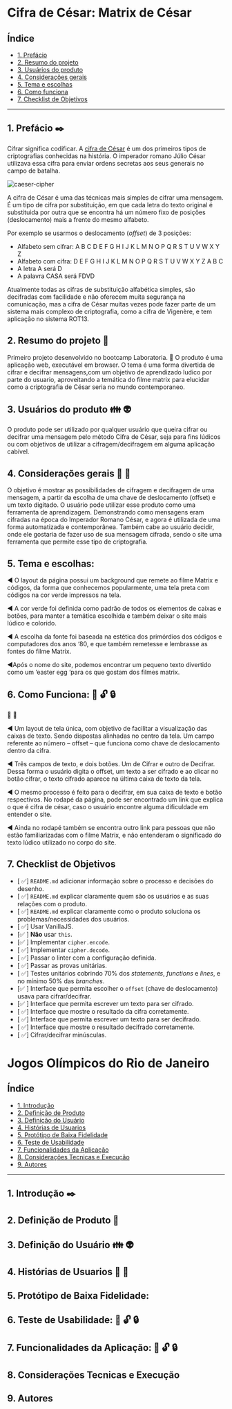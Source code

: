 # Cifra de César: Matrix de César

## Índice

* [1. Prefácio](#1-prefácio)
* [2. Resumo do projeto](#2-resumo-do-projeto)
* [3. Usuários do produto](#3-usuários-do-produto)
* [4. Considerações gerais](#4-considerações-gerais)
* [5. Tema e escolhas](#5-tema-e-escolhas)
* [6. Como funciona](#6-como-funciona)
* [7. Checklist de Objetivos](#7-checklist-de-objetivos)

***

## 1. Prefácio :black_nib:

Cifrar significa codificar. A [cifra de
César](https://pt.wikipedia.org/wiki/Cifra_de_C%C3%A9sar) é um dos primeiros
tipos de criptografias conhecidas na história. O imperador romano Júlio César
utilizava essa cifra para enviar ordens secretas aos seus generais no campo de
batalha.

![caeser-cipher](https://user-images.githubusercontent.com/11894994/60990999-07ffdb00-a320-11e9-87d0-b7c291bc4cd1.png)

A cifra de César é uma das técnicas mais simples de cifrar uma mensagem. É um
tipo de cifra por substituição, em que cada letra do texto original é
substituida por outra que se encontra há um número fixo de posições
(deslocamento) mais a frente do mesmo alfabeto.

Por exemplo se usarmos o deslocamento (_offset_) de 3 posições:

* Alfabeto sem cifrar: A B C D E F G H I J K L M N O P Q R S T U V W X Y Z
* Alfabeto com cifra:  D E F G H I J K L M N O P Q R S T U V W X Y Z A B C
* A letra A será D
* A palavra CASA será FDVD

Atualmente todas as cifras de substituição alfabética simples, são decifradas
com facilidade e não oferecem muita segurança na comunicação, mas a cifra de César
muitas vezes pode fazer parte de um sistema mais complexo de criptografia, como
a cifra de Vigenère, e tem aplicação no sistema ROT13.

## 2. Resumo do projeto :pencil: 


Primeiro projeto desenvolvido no bootcamp Laboratoria. :hatching_chick:
 O produto é uma aplicação web, executável em browser. O tema é uma forma divertida de cifrar e decifrar mensagens,com um objetivo de aprendizado ludico por parte do usuario, aproveitando a temática 
do filme matrix para elucidar como a criptografia de César seria no mundo contemporaneo.


## 3. Usuários do produto :family: :alien:

O produto pode ser utilizado por qualquer usuário que queira cifrar ou decifrar
uma mensagem pelo método Cifra de César, seja para fins lúdicos ou com objetivos de utilizar a cifragem/decifragem em alguma aplicação cabível. 



## 4. Considerações gerais  :book: :floppy_disk:

O objetivo é mostrar as possibilidades de cifragem e decifragem de uma mensagem, a partir da escolha de uma chave de deslocamento (offset) e um texto digitado. 
O usuário pode utilizar esse produto como uma ferramenta de aprendizagem. Demonstrando como mensagens eram cifradas na época do Imperador Romano César, e agora é utilizada de uma forma automatizada e contemporânea. Também cabe ao usuário decidir, onde ele gostaria de fazer uso de sua mensagem cifrada, sendo o site uma ferramenta que permite esse tipo de criptografia. 



## 5. Tema e escolhas: 

:arrow_backward: O layout da página possui um background que remete ao filme Matrix e códigos, da forma que conhecemos popularmente, uma tela preta com códigos na cor verde impressos na tela. 

:arrow_backward: A cor verde foi definida como padrão de todos os elementos de caixas e botões, para manter a temática escolhida e também deixar o site mais lúdico e colorido. 

:arrow_backward: A escolha da fonte foi baseada na estética dos primórdios dos códigos e computadores dos anos ‘80, e que também remetesse e lembrasse as fontes do filme Matrix.  

:arrow_backward:Após o nome do site, podemos encontrar um pequeno texto divertido como um ‘easter egg ‘para os que gostam dos filmes matrix. 




## 6. Como Funciona: :mag_right: :unlock: :lock:
:hammer: :wrench:

:arrow_backward: Um layout de tela única, com objetivo de facilitar a visualização das caixas de texto.
Sendo dispostas alinhadas no centro da tela. Um campo referente ao número – offset – 
que funciona como chave de deslocamento dentro da cifra.

:arrow_backward: Três campos de texto, e dois botões. Um de Cifrar e outro de Decifrar. 
Dessa forma o usuário digita o offset, um texto a ser cifrado e ao clicar no botão cifrar, o texto cifrado aparece na última caixa de texto da tela. 

:arrow_backward: O mesmo processo é feito para o decifrar, em sua caixa de texto e botão respectivos. 
No rodapé da página, pode ser encontrado um link que explica o que é cifra de césar, caso o usuário encontre alguma dificuldade em entender o site. 

:arrow_backward: Ainda no rodapé também se encontra outro link para pessoas que não estão familiarizadas com o filme Matrix, e não entenderam o significado do texto lúdico utilizado no corpo do site. 



## 7. Checklist de Objetivos


* [ :white_check_mark:] `README.md` adicionar informação sobre o processo e decisões do desenho.
* [ :white_check_mark:] `README.md` explicar claramente quem são os usuários e as suas relações
  com o produto.
* [ :white_check_mark:] `README.md` explicar claramente como o produto soluciona os
  problemas/necessidades dos usuários.
* [ :white_check_mark:] Usar VanillaJS.
* [:white_check_mark: ] **Não** usar `this`.
* [:white_check_mark: ] Implementar `cipher.encode`.
* [ :white_check_mark:] Implementar `cipher.decode`.
* [ :white_check_mark:] Passar o linter com a configuração definida.
* [ :white_check_mark:] Passar as provas unitárias.
* [ :white_check_mark:] Testes unitários cobrindo 70% dos _statements_, _functions_ e _lines_, e
  no mínimo 50% das _branches_.
* [:white_check_mark: ] Interface que permita escolher o `offset` (chave de deslocamento) usava
  para cifrar/decifrar.
* [:white_check_mark: ] Interface que permita escrever um texto para ser cifrado.
* [ :white_check_mark:] Interface que mostre o resultado da cifra corretamente.
* [ :white_check_mark:] Interface que permita escrever um texto para ser decifrado.
* [ :white_check_mark:] Interface que mostre o resultado decifrado corretamente.
* [ :white_check_mark:] Cifrar/decifrar minúsculas.

# Jogos Olímpicos do Rio de Janeiro


## Índice

* [1. Introdução](#1-Introdução)
* [2. Definição de Produto](#2-Definição-de-Produto)
* [3. Definição do Usuário](#3-Definição-do-Usuário)
* [4. Histórias de Usuarios](#4-Histórias-de-Usuarios)
* [5. Protótipo de Baixa Fidelidade](#5-Protótipo-de-Baixa-Fidelidade)
* [6. Teste de Usabilidade](#6-Teste-de-Usabilidade)
* [7. Funcionalidades da Aplicação](#7-Funcionalidades-da-Aplicação)
* [8. Considerações Tecnicas e Execução](#8-Considerações-Tecnicas-e-Execução)
* [9. Autores](#9-Autores)

***

## 1. Introdução :black_nib:



## 2. Definição de Produto :pencil: 





## 3. Definição do Usuário :family: :alien:

 



## 4. Histórias de Usuarios  :book: :floppy_disk:





## 5. Protótipo de Baixa Fidelidade: 





## 6. Teste de Usabilidade: :mag_right: :unlock: :lock:



## 7. Funcionalidades da Aplicação: :mag_right: :unlock: :lock:

## 8. Considerações Tecnicas e Execução

## 9. Autores

